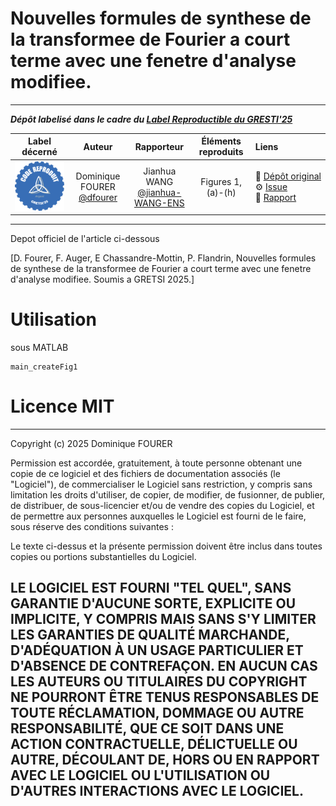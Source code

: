 # Nouvelles formules de synthese de la transformee de Fourier a court terme avec une fenetre d'analyse modifiee.

<hr>

**_Dépôt labelisé dans le cadre du [Label Reproductible du GRESTI'25](https://gretsi.fr/colloque2025/recherche-reproductible/)_**

| Label décerné | Auteur | Rapporteur | Éléments reproduits | Liens |
|:-------------:|:------:|:----------:|:-------------------:|:------|
| ![](label_argent.png) | Dominique FOURER<br>[@dfourer](https://github.com/dfourer) | Jianhua WANG<br>[@jianhua-WANG-ENS](https://github.com/jianhua-WANG-ENS) |  Figures 1, (a)-(h) | 📌&nbsp;[Dépôt&nbsp;original](https://github.com/dfourer/STFTmarginals)<br>⚙️&nbsp;[Issue](https://github.com/GRETSI-2025/Label-Reproductible/issues/33)<br>📝&nbsp;[Rapport](https://github.com/GRETSI-2025/Label-Reproductible/tree/main/rapports/Rapport_issue_33) |

<hr>

 Depot officiel de l'article ci-dessous

 [D. Fourer, F. Auger, E Chassandre-Mottin, P. Flandrin, Nouvelles formules de synthese
  de la transformee de Fourier a court terme avec une fenetre d'analyse modifiee. Soumis a GRETSI 2025.]

# Utilisation
sous MATLAB
```
main_createFig1
```

# Licence MIT
 -------------------------------------------------------------------------
 Copyright (c) 2025 Dominique FOURER

 Permission est accordée, gratuitement, à toute personne obtenant une copie
 de ce logiciel et des fichiers de documentation associés (le "Logiciel"),
 de commercialiser le Logiciel sans restriction, y compris sans limitation
 les droits d'utiliser, de copier, de modifier, de fusionner, de publier,
 de distribuer, de sous-licencier et/ou de vendre des copies du Logiciel,
 et de permettre aux personnes auxquelles le Logiciel est fourni de le faire,
 sous réserve des conditions suivantes :

 Le texte ci-dessus et la présente permission doivent être inclus dans
 toutes copies ou portions substantielles du Logiciel.

 LE LOGICIEL EST FOURNI "TEL QUEL", SANS GARANTIE D'AUCUNE SORTE,
 EXPLICITE OU IMPLICITE, Y COMPRIS MAIS SANS S'Y LIMITER LES GARANTIES
 DE QUALITÉ MARCHANDE, D'ADÉQUATION À UN USAGE PARTICULIER ET
 D'ABSENCE DE CONTREFAÇON. EN AUCUN CAS LES AUTEURS OU TITULAIRES DU COPYRIGHT
 NE POURRONT ÊTRE TENUS RESPONSABLES DE TOUTE RÉCLAMATION, DOMMAGE OU AUTRE
 RESPONSABILITÉ, QUE CE SOIT DANS UNE ACTION CONTRACTUELLE, DÉLICTUELLE OU AUTRE,
 DÉCOULANT DE, HORS OU EN RAPPORT AVEC LE LOGICIEL OU L'UTILISATION OU
 D'AUTRES INTERACTIONS AVEC LE LOGICIEL.
 --------------------------------------------------------------------------
